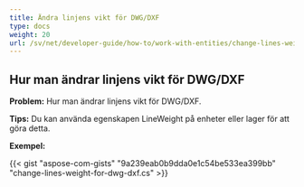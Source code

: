 ```yaml
---
title: Ändra linjens vikt för DWG/DXF
type: docs
weight: 20
url: /sv/net/developer-guide/how-to/work-with-entities/change-lines-weight-for-dwg-dxf/
---
```


## **Hur man ändrar linjens vikt för DWG/DXF**

**Problem:** Hur man ändrar linjens vikt för DWG/DXF.

**Tips:** Du kan använda egenskapen LineWeight på enheter eller lager för att göra detta.

**Exempel:**

{{< gist "aspose-com-gists" "9a239eab0b9dda0e1c54be533ea399bb" "change-lines-weight-for-dwg-dxf.cs" >}}
